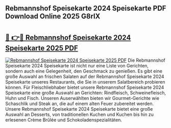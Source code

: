 ## Rebmannshof Speisekarte 2024 Speisekarte PDF Download Online 2025 G8rlX

# <h2><a href="http://gc8hst.nevu.top/?p=Rebmannshof+Speisekarte+2024+Speisekarte">🔗 👉🔴 Rebmannshof Speisekarte 2024 Speisekarte 2025 PDF</a></h2>

[![Rebmannshof Speisekarte 2024 Speisekarte 2025 PDF](https://i.imgur.com/dBaPXMq.png)](http://gc8hst.nevu.top/?p=Rebmannshof+Speisekarte+2024+Speisekarte)
Die Rebmannshof Speisekarte 2024 Speisekarte ist nicht nur eine Liste von Gerichten, sondern auch eine Gelegenheit, den Geschmack zu genießen. Es gibt eine große Auswahl an frischen Salaten auf der Rebmannshof Speisekarte 2024 Speisekarte unseres Restaurants, die Sie in unserem Salatbereich probieren können. Für Fleischliebhaber bietet unsere Rebmannshof Speisekarte 2024 Speisekarte eine große Auswahl an Gerichten: Rindfleisch, Schweinefleisch, Huhn und Fisch. Unseren Auserwählten bieten wir Gourmet-Gerichte wie Schaschlik und Steak an, die auf einem alten Feuer zubereitet werden. Unsere Rebmannshof Speisekarte 2024 Speisekarte bietet eine große Auswahl an Desserts, von traditionellen Kuchen und Kuchen bis hin zu erlesenen Crème Brûlée und Schokoladenspezialitäten.
